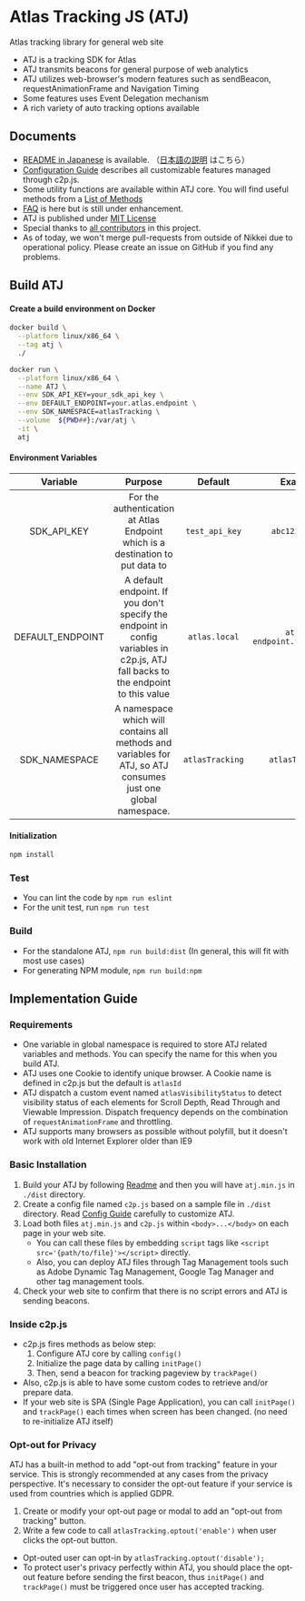 # Atlas Tracking JS (ATJ)

Atlas tracking library for general web site

- ATJ is a tracking SDK for Atlas
- ATJ transmits beacons for general purpose of web analytics
- ATJ utilizes web-browser's modern features such as sendBeacon, requestAnimationFrame and Navigation Timing
- Some features uses Event Delegation mechanism
- A rich variety of auto tracking options available

## Documents

- [README in Japanese](./README-JP.md) is available. （[日本語の説明](./README-JP.md) はこちら）
- [Configuration Guide](./docs/CONFIGURATION.md) describes all customizable features managed through c2p.js.
- Some utility functions are available within ATJ core. You will find useful methods from a [List of Methods](./docs/METHODS.md)
- [FAQ](./docs/FAQ.md) is here but is still under enhancement.
- ATJ is published under [MIT License](./LICENSE.md)
- Special thanks to [all contributors](./docs/CONTRIBUTORS.md) in this project.
- As of today, we won't merge pull-requests from outside of Nikkei due to operational policy. Please create an issue on GitHub if you find any problems.

## Build ATJ

#### Create a build environment on Docker
```sh
docker build \
  --platform linux/x86_64 \
  --tag atj \
  ./

docker run \
  --platform linux/x86_64 \
  --name ATJ \
  --env SDK_API_KEY=your_sdk_api_key \
  --env DEFAULT_ENDPOINT=your.atlas.endpoint \
  --env SDK_NAMESPACE=atlasTracking \
  --volume  ${PWD##}:/var/atj \
  -it \
  atj
```

#### Environment Variables
|Variable|Purpose|Default|Example|
|:---:|:---:|:---:|:---:|
|SDK_API_KEY|For the authentication at Atlas Endpoint which is a destination to put data to|`test_api_key`|`abc123xyz789`|
|DEFAULT_ENDPOINT|A default endpoint. If you don't specify the endpoint in config variables in c2p.js, ATJ fall backs to the endpoint to this value|`atlas.local`|`atlas-endpoint.your.domain`|
|SDK_NAMESPACE|A namespace which will contains all methods and variables for ATJ, so ATJ consumes just one global namespace.|`atlasTracking`|`atlasTracking`|

#### Initialization
```sh
npm install
```

### Test
- You can lint the code by `npm run eslint`
- For the unit test, run `npm run test`

### Build
- For the standalone ATJ, `npm run build:dist` (In general, this will fit with most use cases)
- For generating NPM module, `npm run build:npm`

## Implementation Guide

### Requirements
- One variable in global namespace is required to store ATJ related variables and methods. You can specify the name for this when you build ATJ.
- ATJ uses one Cookie to identify unique browser. A Cookie name is defined in c2p.js but the default is `atlasId`
- ATJ dispatch a custom event named `atlasVisibilityStatus` to detect visibility status of each elements for Scroll Depth, Read Through and Viewable Impression. Dispatch frequency depends on the combination of `requestAnimationFrame` and throttling.
- ATJ supports many browsers as possible without polyfill, but it doesn't work with old Internet Explorer older than IE9

### Basic Installation
1. Build your ATJ by following [Readme](./README.md) and then you will have `atj.min.js` in `./dist` directory.
2. Create a config file named `c2p.js` based on a sample file in `./dist`  directory. Read [Config Guide](./docs/CONFIGURATION.md) carefully to customize ATJ.
3. Load both files `atj.min.js` and `c2p.js` within `<body>...</body>` on each page in your web site.
    - You can call these files by embedding `script` tags like `<script src='{path/to/file}'></script>` directly.
    - Also, you can deploy ATJ files through Tag Management tools such as Adobe Dynamic Tag Management, Google Tag Manager and other tag management tools.
4. Check your web site to confirm that there is no script errors and ATJ is sending beacons.

### Inside c2p.js
- c2p.js fires methods as below step:
    1. Configure ATJ core by calling `config()`
    2. Initialize the page data by calling `initPage()`
    3. Then, send a beacon for tracking pageview by `trackPage()`
- Also, c2p.js is able to have some custom codes to retrieve and/or prepare data.
- If your web site is SPA (Single Page Application), you can call `initPage()` and `trackPage()` each times when screen has been changed. (no need to re-initialize ATJ itself)

### Opt-out for Privacy
ATJ has a built-in method to add "opt-out from tracking" feature in your service. This is strongly recommended at any cases from the privacy perspective. It's necessary to consider the opt-out feature if your service is used from countries which is applied GDPR.

1. Create or modify your opt-out page or modal to add an "opt-out from tracking" button.
2. Write a few code to call `atlasTracking.optout('enable')` when user clicks the opt-out button.

- Opt-outed user can opt-in by `atlasTracking.optout('disable');`
- To protect user's privacy perfectly within ATJ, you should place the opt-out feature before sending the first beacon, thus `initPage()` and `trackPage()` must be triggered once user has accepted tracking.
